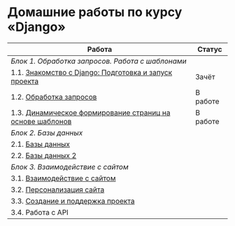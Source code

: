 # Домашние работы по курсу «Django»

Работа | Статус
--- | ---
_Блок 1. Обработка запросов. Работа с шаблонами_ | 
1.1. [Знакомство с Django: Подготовка и запуск проекта](./first-project)|Зачёт
1.2. [Обработка запросов](./request-handling/)|В работе
1.3. [Динамическое формирование страниц на основе шаблонов](./dynamic-templates/)|В работе 
_Блок 2. Базы данных_ |  
2.1. [Базы данных](./databases/)| 
2.2. [Базы данных 2](./databases_2/)| 
_Блок 3. Взаимодействие с сайтом_ |  
3.1. [Взаимодействие с сайтом](./site-form-works/)| 
3.2. [Персонализация сайта](./site-personalization/)|
3.3. [Создание и поддержка проекта](./creating-project/)|
3.4. Работа с API |

